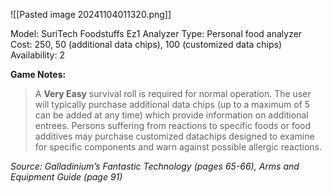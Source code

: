 ![[Pasted image 20241104011320.png]]

Model: SuriTech Foodstuffs
Ez1 Analyzer
Type: Personal food analyzer
Cost: 250, 50 (additional
data chips), 100 (customized
data chips)
Availability: 2

**Game Notes:** 
> A **Very Easy** survival roll is required for normal operation. The user will typically purchase additional data chips (up to a maximum of 5 can be added at any time) which provide information on additional entrees. Persons suffering from reactions to specific foods or food additives may purchase customized datachips designed to examine for specific components and warn against possible allergic reactions.

*Source: Galladinium’s Fantastic Technology (pages 65-66), Arms and Equipment Guide (page 91)*